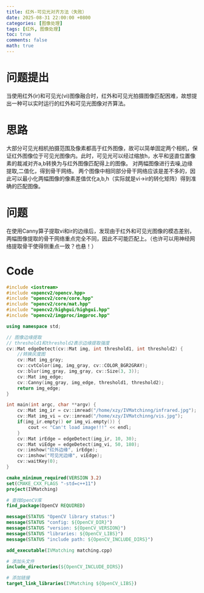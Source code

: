 ```yaml
---
title: 红外-可见光对齐方法（失败）
date: 2025-08-31 22:00:00 +0800
categories: [图像处理]
tags: [红外, 图像处理]
toc: true 
comments: false
math: true
---
```

# 问题提出
当使用红外(ir)和可见光(vi)图像融合时，红外和可见光拍摄图像匹配困难，故想提出一种可以实时运行的红外和可见光图像对齐算法。
# 思路
大部分可见光相机拍摄范围及像素都高于红外图像，故可以简单固定两个相机，保证红外图像位于可见光图像内。此时，可见光可以经过缩放h，水平和竖直位置像素的裁减对齐a,b转换为与红外图像匹配得上的图像。
对两幅图像进行去噪,边缘提取,二值化，得到骨干网络。
两个图像中相同部分骨干网络应该是差不多的，因此可以最小化两幅图像的像素差值优化a,b,h（实际就是vi->ir的转化矩阵）得到准确的匹配图像。
# 问题
在使用Canny算子提取vi和ir的边缘后，发现由于红外和可见光图像的模态差别，两幅图像提取的骨干网络重点完全不同，因此不可能匹配上。（也许可以用神经网络提取骨干使得侧重点一致？也悬！）
# Code
```cpp
#include <iostream>
#include <opencv2/opencv.hpp>
#include "opencv2/core/core.hpp"
#include "opencv2/core/mat.hpp"
#include "opencv2/highgui/highgui.hpp"
#include "opencv2/imgproc/imgproc.hpp"

using namespace std;

// 图像边缘提取
// threshold1和threshold2表示边缘提取强度
cv::Mat edgeDetect(cv::Mat img, int threshold1, int threshold2) {
    //转换灰度图
    cv::Mat img_gray;
    cv::cvtColor(img, img_gray, cv::COLOR_BGR2GRAY);  
    cv::blur(img_gray, img_gray, cv::Size(3, 3));
    cv::Mat img_edge;
    cv::Canny(img_gray, img_edge, threshold1, threshold2);
    return img_edge;
}

int main(int argc, char **argv) {
    cv::Mat img_ir = cv::imread("/home/xzy/IVMatchinng/infrared.jpg");
    cv::Mat img_vi = cv::imread("/home/xzy/IVMatchinng/vis.jpg");
    if(img_ir.empty() or img_vi.empty()) {
        cout << "Can't load image!!!" << endl;
    }
    cv::Mat irEdge = edgeDetect(img_ir, 10, 30); 
    cv::Mat viEdge = edgeDetect(img_vi, 50, 180);
    cv::imshow("红外边缘", irEdge);
    cv::imshow("可见光边缘", viEdge);
    cv::waitKey(0);
}
```

```cmake
cmake_minimum_required(VERSION 3.2)
set(CMAKE_CXX_FLAGS "-std=c++11")
project(IVMatching)

# 查找OpenCV库
find_package(OpenCV REQUIRED)

message(STATUS "OpenCV library status:")
message(STATUS "config: ${OpenCV_DIR}")
message(STATUS "version: ${OpenCV_VERSION}")
message(STATUS "libraries: ${OpenCV_LIBS}")
message(STATUS "include path: ${OpenCV_INCLUDE_DIRS}")

add_executable(IVMatching matching.cpp)

# 添加头文件
include_directories(${OpenCV_INCLUDE_DIRS})

# 添加链接
target_link_libraries(IVMatching ${OpenCV_LIBS})
```
